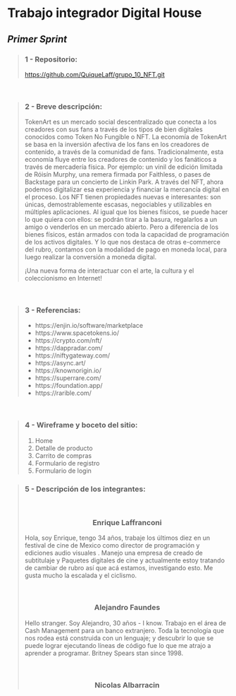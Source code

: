 # Trabajo integrador Digital House

## _Primer Sprint_

<blockquote>
<h3><strong> 1 - Repositorio:</strong></h3>

<a href= "https://github.com/QuiqueLaff/grupo_10_NFT.git">https://github.com/QuiqueLaff/grupo_10_NFT.git</a>
</blockquote>
<br>

<blockquote>
    <h3><strong> 2 - Breve descripción: </strong></h3>

<p> TokenArt es un mercado social descentralizado que conecta a los creadores con sus fans a través de los tipos de bien digitales conocidos como Token No Fungible o NFT. La economía de TokenArt se basa en la inversión afectiva de los fans en los creadores de contenido, a través de la comunidad de fans. Tradicionalmente, esta economía fluye entre los creadores de contenido y los fanáticos a través de mercadería física. Por ejemplo: un vinil de edición limitada de Róisín Murphy, una remera firmada por Faithless, o pases de Backstage para un concierto de Linkin Park. 
A través del NFT, ahora podemos digitalizar esa experiencia y financiar la mercancía digital en el proceso. Los NFT tienen propiedades nuevas e interesantes: son únicas, demostrablemente escasas, negociables y utilizables en múltiples aplicaciones. Al igual que los bienes físicos, se puede hacer lo que quiera con ellos: se podrán tirar a la basura, regalarlos a un amigo o venderlos en un mercado abierto. Pero a diferencia de los bienes físicos, están armados con toda la capacidad de programación de los activos digitales. Y lo que nos destaca de otras e-commerce del rubro, contamos con la modalidad de pago en moneda local, para luego realizar la conversión a moneda digital.

¡Una nueva forma de interactuar con el arte, la cultura y el coleccionismo en Internet!</p>
</blockquote>
<br>
<blockquote>
    <h3><strong>3 - Referencias:</strong></h3>
        <ul>
            <li>https://enjin.io/software/marketplace</li>
            <li>https://www.spacetokens.io/</li>
            <li>https://crypto.com/nft/</li>
            <li>https://dappradar.com/</li>
            <li>https://niftygateway.com/</li>
            <li>https://async.art/</li>
            <li>https://knownorigin.io/</li>
            <li>https://superrare.com/</li>
            <li>https://foundation.app/</li>
            <li>https://rarible.com/</li>
        </ul>
</blockquote>
<br>
<blockquote>
    <h3><strong>4 - Wireframe y boceto del sitio:</strong></h3>
        <ol>
            <li>Home</li>
            <li>Detalle de producto</li>
            <li>Carrito de compras</li>
            <li>Formulario de registro</li>
            <li>Formulario de login</li>
        </ol>
</blockquote>

<blockquote>
    <h3><strong>5 - Descripción de los integrantes:</strong></h3>
    <br>
    <h3><strong><center>Enrique Laffranconi</center></strong></h3>
        <p> Hola, soy Enrique, tengo 34 años,  trabaje los últimos diez  en un festival de cine de Mexico como director de programación y ediciones audio visuales . Manejo una empresa de creado de subtitulaje y Paquetes digitales de cine y actualmente estoy tratando de cambiar de rubro así que acá estamos, investigando esto. Me gusta mucho la escalada y el ciclismo. </p>
        <br>
    <h3><strong><center>Alejandro Faundes</center></strong></h3>
        <p>Hello stranger. Soy Alejandro, 30 años - I know. Trabajo en el área de Cash Management para un banco extranjero. Toda la tecnología que nos rodea está construida con un lenguaje; y descubrir lo que se puede lograr ejecutando líneas de código fue lo que me atrajo a aprender a programar. Britney Spears stan since 1998. </p>
        <br>
    <h3><strong><center>Nicolas Albarracin</center></strong></h3>
</blockquote>